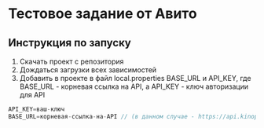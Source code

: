 # Тестовое задание от Авито

## Инструкция по запуску
1) Скачать проект с репозитория
2) Дождаться загрузки всех зависимостей
3) Добавить в проекте в файл local.properties BASE_URL и API_KEY, где BASE_URL - корневая ссылка на API, а API_KEY - ключ авторизации для API
```Groovy
API_KEY=ваш-ключ
BASE_URL=корневая-ссылка-на-API // (в данном случае - https://api.kinopoisk.dev/)
``` 
